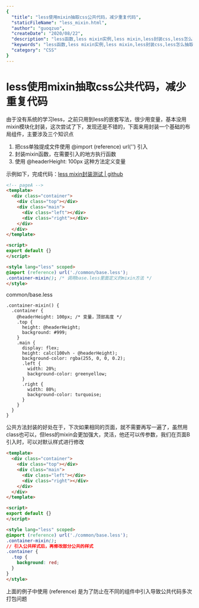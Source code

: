 ```yaml
---
{
  "title": "less使用mixin抽取css公共代码，减少重复代码",
  "staticFileName": "less_mixin.html",
  "author": "guoqzuo",
  "createDate": "2020/08/22",
  "description": "less函数,less mixin实例,less mixin,less封装css,less怎么抽取公共样式,less抽取公共样式，由于没有系统的学习less，之前只用到less的嵌套写法，很少用变量，基本没用mixin模块化封装，这次尝试了下，发现还是不错的，下面来用封装一个基础的布局组件，主要涉及三个知识点 1. 把css单独提成文件使用 @import (reference) url('') 引入 2. 封装mixin函数，在需要引入的地方执行函数 3. 使用 @headerHeight: 100px 这种方法定义变量",
  "keywords": "less函数,less mixin实例,less mixin,less封装css,less怎么抽取公共样式,less抽取公共样式",
  "category": "CSS"
}
---
```


# less使用mixin抽取css公共代码，减少重复代码

由于没有系统的学习less，之前只用到less的嵌套写法，很少用变量，基本没用mixin模块化封装，这次尝试了下，发现还是不错的，下面来用封装一个基础的布局组件，主要涉及三个知识点

1. 把css单独提成文件使用 @import (reference) url('') 引入
2. 封装mixin函数，在需要引入的地方执行函数
3. 使用 @headerHeight: 100px 这种方法定义变量

示例如下，完成代码：[less mixin封装测试 | github](https://github.com/zuoxiaobai/fedemo/tree/master/src/vuecli-demo/src/views/lessMixinTest)
```html
<!-- pageA -->
<template>
  <div class="container">
    <div class="top"></div>
    <div class="main">
      <div class="left"></div>
      <div class="right"></div>
    </div>
  </div>
</template>

<script>
export default {}
</script>

<style lang="less" scoped>
@import (reference) url('./common/base.less');
.container-mixin(); /* 调用base.less里面定义的mixin方法 */
</style>
```
common/base.less
```less
.container-mixin() {
  .container {
    @headerHeight: 100px; /* 变量，顶部高度 */
    .top {
      height: @headerHeight;
      background: #999;
    }
    .main {
      display: flex;
      height: calc(100vh - @headerHeight);
      background-color: rgba(255, 0, 0, 0.2);
      .left {
        width: 20%;
        background-color: greenyellow;
      }
      .right {
        width: 80%;
        background-color: turquoise;
      }
    }
  }
}
```
公共方法封装的好处在于，下次如果相同的页面，就不需要再写一遍了，虽然用class也可以，但less的mixin会更加强大，灵活，他还可以传参数，我们在页面B引入时，可以对默认样式进行修改
```html
<template>
  <div class="container">
    <div class="top"></div>
    <div class="main">
      <div class="left"></div>
      <div class="right"></div>
    </div>
  </div>
</template>

<script>
export default {}
</script>

<style lang="less" scoped>
@import (reference) url('./common/base.less');
.container-mixin();
// 引入公共样式后，再修改部分公共的样式
.container {
  .top {
    background: red;
  }
}
</style>
```
上面的例子中使用 (reference) 是为了防止在不同的组件中引入导致公共代码多次打包问题

